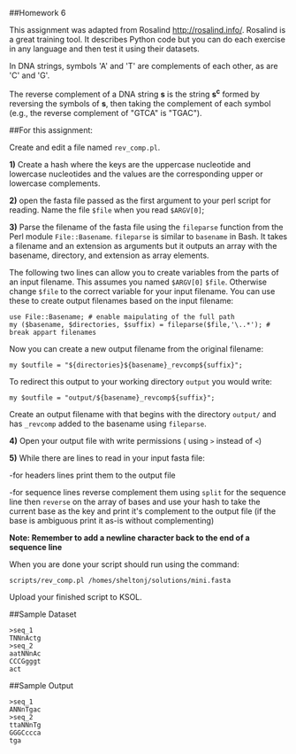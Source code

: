 ##Homework 6

This assignment was adapted from Rosalind http://rosalind.info/. Rosalind is a great training tool. It describes Python code but you can do each exercise in any language and then test it using their datasets.

In DNA strings, symbols 'A' and 'T' are complements of each other, as are 'C' and 'G'.

The reverse complement of a DNA string **s** is the string **s<sup>c</sup>** formed by reversing the symbols of **s**, then taking the complement of each symbol (e.g., the reverse complement of "GTCA" is "TGAC").

##For this assignment:

Create and edit a file named `rev_comp.pl`.

**1)** Create a hash where the keys are the uppercase nucleotide and lowercase nucleotides and the values are the corresponding upper or lowercase complements.

**2)** open the fasta file passed as the first argument to your perl script for reading. Name the file `$file` when you read `$ARGV[0]`;

**3)** Parse the filename of the fasta file using the `fileparse` function from the Perl module `File::Basename`. `fileparse` is similar to `basename` in Bash. It takes a filename and an extension as arguments but it outputs an array with the basename, directory, and extension as array elements.

The following two lines can allow you to create variables from the parts of an input filename. This assumes you named `$ARGV[0]` `$file`. Otherwise change `$file` to the correct variable for your input filename. You can use these to create output filenames based on the input filename:

```
use File::Basename; # enable maipulating of the full path
my ($basename, $directories, $suffix) = fileparse($file,'\..*'); # break appart filenames
```

Now you can create a new output filename from the original filename:

```
my $outfile = "${directories}${basename}_revcomp${suffix}";
```

To redirect this output to your working directory `output` you would write:

```
my $outfile = "output/${basename}_revcomp${suffix}";
```

Create an output filename with that begins with the directory `output/` and has `_revcomp` added to the basename using `fileparse`.

**4)** Open your output file with write permissions ( using `>` instead of `<`)

**5)** While there are lines to read in your input fasta file: 

-for headers lines print them to the output file

-for sequence lines reverse complement them using `split` for the sequence line then `reverse` on the array of bases and use your hash to take the current base as the key and print it's complement to the output file (if the base is ambiguous print it as-is without complementing)

**Note: Remember to add a newline character back to the end of a sequence line**

When you are done your script should run using the command:

```
scripts/rev_comp.pl /homes/sheltonj/solutions/mini.fasta
```

Upload your finished script to KSOL.

##Sample Dataset

```
>seq_1
TNNnActg
>seq_2
aatNNnAc
CCCGgggt
act
```

##Sample Output

```
>seq_1
ANNnTgac
>seq_2
ttaNNnTg
GGGCccca
tga
```
